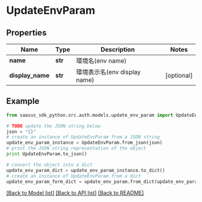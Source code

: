 # UpdateEnvParam


## Properties
Name | Type | Description | Notes
------------ | ------------- | ------------- | -------------
**name** | **str** | 環境名(env name) | 
**display_name** | **str** | 環境表示名(env display name) | [optional] 

## Example

```python
from saasus_sdk_python.src.auth.models.update_env_param import UpdateEnvParam

# TODO update the JSON string below
json = "{}"
# create an instance of UpdateEnvParam from a JSON string
update_env_param_instance = UpdateEnvParam.from_json(json)
# print the JSON string representation of the object
print UpdateEnvParam.to_json()

# convert the object into a dict
update_env_param_dict = update_env_param_instance.to_dict()
# create an instance of UpdateEnvParam from a dict
update_env_param_form_dict = update_env_param.from_dict(update_env_param_dict)
```
[[Back to Model list]](../README.md#documentation-for-models) [[Back to API list]](../README.md#documentation-for-api-endpoints) [[Back to README]](../README.md)


